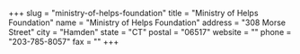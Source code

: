 +++
slug = "ministry-of-helps-foundation"
title = "Ministry of Helps Foundation"
name = "Ministry of Helps Foundation"
address = "308 Morse Street"
city = "Hamden"
state = "CT"
postal = "06517"
website = ""
phone = "203-785-8057"
fax = ""
+++
